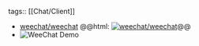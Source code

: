 tags:: [[Chat/Client]]

- [weechat/weechat](https://github.com/weechat/weechat)
  @@html: <a href="https://github.com/weechat/weechat/"><img src="https://github-readme-stats-astronomer.vercel.app/api/pin/?username=weechat&repo=weechat&theme=tokyonight" alt="weechat/weechat"/></a>@@
- ![WeeChat Demo](https://weechat.org/media/images/screenshots/weechat/small/weechat_2019-12-04_strykar.png)